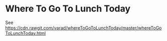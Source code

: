 # Where To Go To Lunch Today

See https://cdn.rawgit.com/varad/whereToGoToLunchToday/master/whereToGoToLunchToday.html
